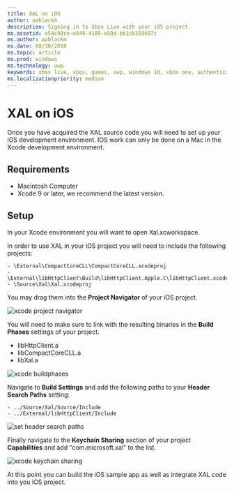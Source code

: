 ```yaml
---
title: XAL on iOS
author: aablackm
description: Signing in to Xbox Live with your iOS project.
ms.assetid: e54c98ce-e049-4189-a50d-bb1cb319697c
ms.author: aablackm
ms.date: 08/30/2018
ms.topic: article
ms.prod: windows
ms.technology: uwp
keywords: xbox live, xbox, games, uwp, windows 10, xbox one, authentication, sign-in
ms.localizationpriority: medium
---
```

# XAL on iOS

Once you have acquired the XAL source code you will need to set up your iOS development environment. IOS work can only be done on a Mac in the Xcode development environment.  

## Requirements

- Macintosh Computer
- Xcode 9 or later, we recommend the latest version.  

## Setup

In your Xcode environment you will want to open Xal.xcworkspace.  

In order to use XAL in your iOS project you will need to include the following projects:

```
- \External\CompactCoreCLL\CompactCoreCLL.xcodeproj
- \External\libHttpClient\Build\libHttpClient.Apple.C\libHttpClient.xcodeproj
- \Source\Xal\Xal.xcodeproj
```

You may drag them into the **Project Navigator** of your iOS project.  

![xcode project navigator](../../images/xal/xcode_projectnavigator.png)

You will need to make sure to link with the resulting binaries in the **Build Phases** settings of your project.  

- libHttpClient.a
- libCompactCoreCLL.a
- libXal.a  

![xcode buildphases](../../images/xal/xcode_buildphases.png)

Navigate to **Build Settings** and add the following paths to your **Header Search Paths** setting:

```
- ../Source/Xal/Source/Include
- ../External/libHttpClient/Include
```

![set header search paths](../../images/xal/xcode_buildsettings_headersearchpaths.png)

Finally navigate to the **Keychain Sharing** section of your project **Capabilities**
and add "com.microsoft.xal" to the list.  

![xcode keychain sharing](../../images/xal/xcode_capabilities_keychainsharing.png)

At this point you can build the iOS sample app as well as integrate XAL code into you iOS project.